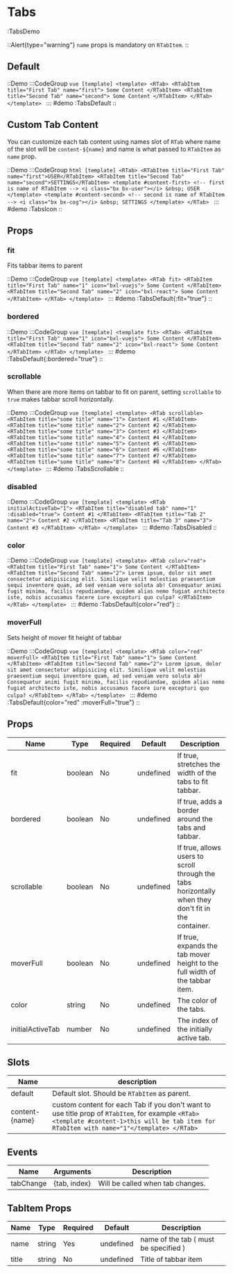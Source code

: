 # Tabs

:TabsDemo


::Alert{type="warning"}
`name` props is mandatory on `RTabItem`.
::

## Default

::Demo
  :::CodeGroup
    ```vue [template]
    <template>
    <RTab>
      <RTabItem title="First Tab" name="first">
        Some Content
      </RTabItem>
      <RTabItem title="Second Tab" name="second">
        Some Content
      </RTabItem>
    </RTab>
    </template>
    ```
  :::
#demo
  :TabsDefault
::

## Custom Tab Content

You can customize each tab content using names slot of `RTab` where name of the slot will be `content-${name}` and name is what passed to `RTabItem` as `name` prop. 

::Demo
  :::CodeGroup
    ```html [template]
    <RTab>
      <RTabItem title="First Tab" name="first">USER</RTabItem>
      <RTabItem title="Second Tab" name="second">SETTINGS</RTabItem>
      <template #content-first> <!-- first is name of RTabItem -->
        <i class="bx bx-user"></i>
        &nbsp; USER
      </template>
      <template #content-second> <!-- second is name of RTabItem -->
        <i class="bx bx-cog"></i>
        &nbsp; SETTINGS
      </template>
    </RTab>
    ```
  :::
#demo
  :TabsIcon
::

## Props

### fit

Fits tabbar items to parent

::Demo
  :::CodeGroup
    ```vue [template]
    <template>
    <RTab fit>
      <RTabItem title="First Tab" name="1" icon="bxl-vuejs">
        Some Content
      </RTabItem>
      <RTabItem title="Second Tab" name="2" icon="bxl-react">
        Some Content
      </RTabItem>
    </RTab>
    </template>
    ```
  :::
#demo
  :TabsDefault{:fit="true"}
::

### bordered

::Demo
  :::CodeGroup
    ```vue [template]
    <template fit>
    <RTab>
      <RTabItem title="First Tab" name="1" icon="bxl-vuejs">
        Some Content
      </RTabItem>
      <RTabItem title="Second Tab" name="2" icon="bxl-react">
        Some Content
      </RTabItem>
    </RTab>
    </template>
    ```
  :::
#demo
  :TabsDefault{:bordered="true"}
::

### scrollable

When there are more items on tabbar to fit on parent, setting `scrollable` to `true` makes tabbar scroll horizontally.

::Demo
  :::CodeGroup
    ```vue [template]
    <template>
    <RTab scrollable>
      <RTabItem title="some title" name="1"> Content #1 </RTabItem>
      <RTabItem title="some title" name="2"> Content #2 </RTabItem>
      <RTabItem title="some title" name="3"> Content #3 </RTabItem>
      <RTabItem title="some title" name="4"> Content #4 </RTabItem>
      <RTabItem title="some title" name="5"> Content #5 </RTabItem>
      <RTabItem title="some title" name="6"> Content #6 </RTabItem>
      <RTabItem title="some title" name="7"> Content #7 </RTabItem>
      <RTabItem title="some title" name="8"> Content #8 </RTabItem>
    </RTab>
    </template>
    ```
  :::
#demo
  :TabsScrollable
::

### disabled
::Demo
  :::CodeGroup
    ```vue [template]
    <template>
    <RTab initialActiveTab="1">
      <RTabItem title="disabled tab" name="1" :disabled="true"> Content #1 </RTabItem>
      <RTabItem title="Tab 2" name="2"> Content #2 </RTabItem>
      <RTabItem title="Tab 3" name="3"> Content #3 </RTabItem>
    </RTab>
    </template>
    ```
  :::
#demo
  :TabsDisabled
::

### color

::Demo
  :::CodeGroup
    ```vue [template]
    <template>
    <RTab color="red">
      <RTabItem title="First Tab" name="1">
        Some Content
      </RTabItem>
      <RTabItem title="Second Tab" name="2">
        Lorem ipsum, dolor sit amet consectetur adipisicing elit. Similique velit molestias praesentium sequi inventore quam, ad sed veniam vero soluta ab! Consequatur animi fugit minima, facilis repudiandae, quidem alias nemo fugiat architecto iste, nobis accusamus facere iure excepturi quo culpa?
      </RTabItem>
    </RTab>
    </template>
    ```
  :::
#demo
  :TabsDefault{color="red"}
::

### moverFull
Sets height of mover fit height of tabbar

::Demo
  :::CodeGroup
    ```vue [template]
    <template>
    <RTab color="red" moverFull>
      <RTabItem title="First Tab" name="1">
        Some Content
      </RTabItem>
      <RTabItem title="Second Tab" name="2">
        Lorem ipsum, dolor sit amet consectetur adipisicing elit. Similique velit molestias praesentium sequi inventore quam, ad sed veniam vero soluta ab! Consequatur animi fugit minima, facilis repudiandae, quidem alias nemo fugiat architecto iste, nobis accusamus facere iure excepturi quo culpa?
      </RTabItem>
    </RTab>
    </template>
    ```
  :::
#demo
  :TabsDefault{color="red" :moverFull="true"}
::

## Props
| Name             | Type    | Required | Default       | Description                                                                                         |
| ---------------- | ------- | -------- | ------------- | --------------------------------------------------------------------------------------------------- |
| fit              | boolean | No       | undefined     | If true, stretches the width of the tabs to fit tabbar.                                             |
| bordered         | boolean | No       | undefined     | If true, adds a border around the tabs and tabbar.                                                  |
| scrollable       | boolean | No       | undefined     | If true, allows users to scroll through the tabs horizontally when they don't fit in the container. |
| moverFull        | boolean | No       | undefined     | If true, expands the tab mover height to the full width of the tabbar item.                         |
| color            | string  | No       | undefined     | The color of the tabs.                                                                              |
| initialActiveTab | number  | No       | undefined     | The index of the initially active tab.                                                              |

## Slots
| Name         | description                                                                                                                                                                   |
|--------------|-------------------------------------------------------------------------------------------------------------------------------------------------------------------------------|
| default      | Default slot. Should be `RTabItem` as parent.                                                                                                                                 |
| content-{name} | custom content for each Tab if you don't want to use title prop of `RTabItem`, for example ```<RTab> <template #content-1>this will be tab item for RTabItem with name="1"</template> </RTab>``` |

## Events
| Name      | Arguments    | Description                     |
|-----------|--------------|---------------------------------|
| tabChange | {tab, index} | Will be called when tab changes.|

## TabItem Props
| Name  | Type   | Required | Default   | Description                                                                                            |
|-------|--------|----------|-----------|--------------------------------------------------------------------------------------------------------|
| name  | string | Yes       | undefined | name of the tab ( must be specified ) |
| title | string | No      | undefined | Title of tabbar item |